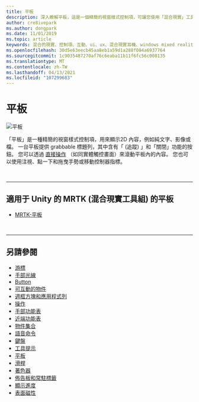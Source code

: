 ```yaml
---
title: 平板
description: 深入瞭解平板，這是一個精簡的視窗樣式控制項，可讓您使用「混合現實」工具組來顯示2D 內容。
author: cre8ivepark
ms.author: dongpark
ms.date: 11/01/2019
ms.topic: article
keywords: 混合的現實、控制項、互動、ui、ux、混合現實耳機、windows mixed reality 耳機、虛擬實境耳機、HoloLens、平板、MRTK、混合現實工具組
ms.openlocfilehash: 30d5e63eecb45aa8eb1a59d1a288f084a6937764
ms.sourcegitcommit: 1c9035487270af76c6eaba11b11f6fc56c008135
ms.translationtype: MT
ms.contentlocale: zh-TW
ms.lasthandoff: 04/13/2021
ms.locfileid: "107299683"
---
```

# <a name="slate"></a>平板

![平板](images/UX_Hero_Slate.jpg)

「平板」是一種精簡的視窗樣式控制項，用來顯示2D 內容，例如純文字、影像或檔。 一台平板提供 grabbable 標題列，其中含有「 (追蹤) 」和「關閉」功能的按鈕。 您可以透過 [直接操作](direct-manipulation.md#2d-slate-interaction) （如同實體觸控畫面）來滾動平板內的內容。 您也可以使用注視、點一下和拖曳手勢或移動控制器指標。

<br>

---

## <a name="slate-in-mrtk-mixed-reality-toolkit-for-unity"></a>適用于 Unity 的 MRTK (混合現實工具組) 的平板

* [MRTK-平板](https://docs.microsoft.com/windows/mixed-reality/mrtk-unity/features/ux-building-blocks/slate)

<br>

---

## <a name="see-also"></a>另請參閱

* [游標](cursors.md)
* [手部光線](point-and-commit.md)
* [Button](button.md)
* [可互動的物件](interactable-object.md)
* [週框方塊和應用程式列](app-bar-and-bounding-box.md)
* [操作](direct-manipulation.md)
* [手部功能表](hand-menu.md)
* [近端功能表](near-menu.md)
* [物件集合](object-collection.md)
* [語音命令](voice-input.md)
* [鍵盤](keyboard.md)
* [工具提示](tooltip.md)
* [平板](slate.md)
* [滑桿](slider.md)
* [著色器](shader.md)
* [佈告板和常駐標籤](billboarding-and-tag-along.md)
* [顯示進度](progress.md)
* [表面磁性](surface-magnetism.md)
